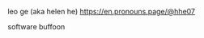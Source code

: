 leo ge (aka helen he)
https://en.pronouns.page/@hhe07

software buffoon
<!---
hhe07/hhe07 is a ✨ special ✨ repository because its `README.md` (this file) appears on your GitHub profile.
You can click the Preview link to take a look at your changes.
--->
